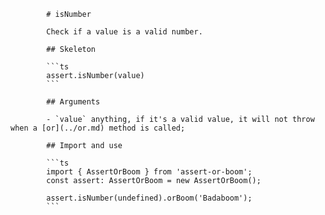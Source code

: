             # isNumber

            Check if a value is a valid number.

            ## Skeleton

            ```ts
            assert.isNumber(value)
            ```

            ## Arguments

            - `value` anything, if it's a valid value, it will not throw when a [or](../or.md) method is called;

            ## Import and use

            ```ts
            import { AssertOrBoom } from 'assert-or-boom';
            const assert: AssertOrBoom = new AssertOrBoom();

            assert.isNumber(undefined).orBoom('Badaboom');
            ```
